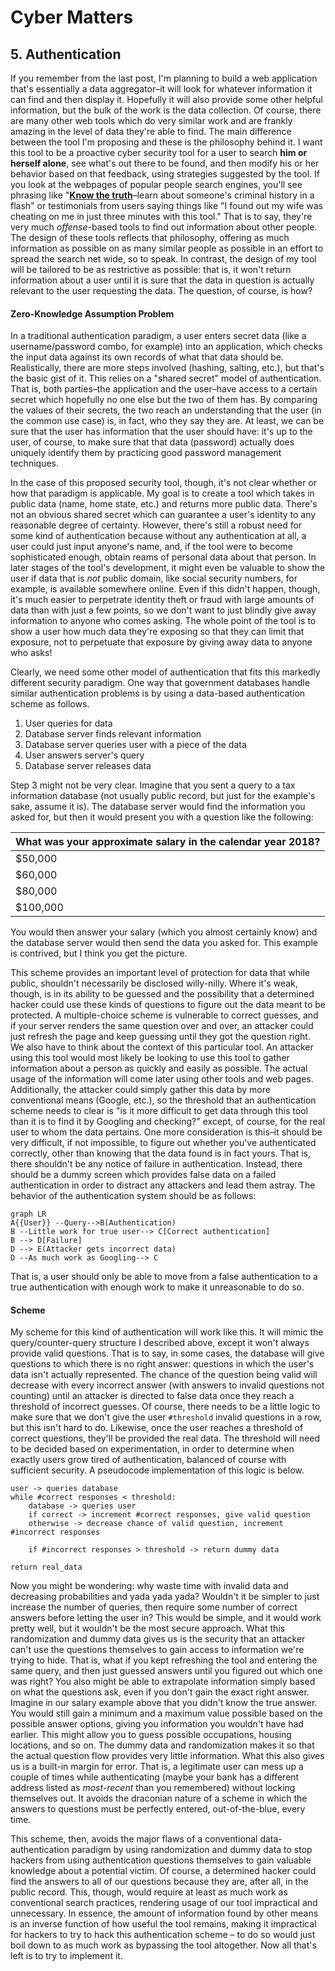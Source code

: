 # Cyber Matters

## 5. Authentication 

If you remember from the last post, I'm planning to build a web application that's essentially a data aggregator–it will look for whatever information it can find and then display it. Hopefully it will also provide some other helpful information, but the bulk of the work is the data collection. Of course, there are many other web tools which do very similar work and are frankly amazing in the level of data they're able to find. The main difference between the tool I'm proposing and these is the philosophy behind it. I want this tool to be a proactive cyber security tool for a user to search **him or herself alone**, see what's out there to be found, and then modify his or her behavior based on that feedback, using strategies suggested by the tool. If you look at the webpages of popular people search engines, you'll see phrasing like "[**Know the truth**](https://www.peoplefinders.com/people-search)–learn about someone's criminal history in a flash" or testimonials from users saying things like "I found out my wife was cheating on me in just three minutes with this tool." That is to say, they're very much *offense*-based tools to find out information about other people. The design of these tools reflects that philosophy, offering as much information as possible on as many similar people as possible in an effort to spread the search net wide, so to speak. In contrast, the design of my tool will be tailored to be as restrictive as possible: that is, it won't return information about a user until it is sure that the data in question is actually relevant to the user requesting the data. The question, of course, is how?

#### Zero-Knowledge Assumption Problem

In a traditional authentication paradigm, a user enters secret data (like a username/password combo, for example) into an application, which checks the input data against its own records of what that data should be. Realistically, there are more steps involved (hashing, salting, etc.), but that's the basic gist of it. This relies on a "shared secret" model of authentication. That is, both parties–the application and the user–have access to a certain secret which hopefully no one else but the two of them has. By comparing the values of their secrets, the two reach an understanding that the user (in the common use case) is, in fact, who they say they are. At least, we can be sure that the user has information that the user should have: it's up to the user, of course, to make sure that that data (password) actually does uniquely identify them by practicing good password management techniques. 

In the case of this proposed security tool, though, it's not clear whether or how that paradigm is applicable. My goal is to create a tool which takes in public data (name, home state, etc.) and returns more public data. There's not an obvious shared secret which can guarantee a user's identity to any reasonable degree of certainty. However, there's still a robust need for some kind of authentication because without any authentication at all, a user could just input anyone's name, and, if the tool were to become sophisticated enough, obtain reams of personal data about that person. In later stages of the tool's development, it might even be valuable to show the user if data that is *not* public domain, like social security numbers, for example, is available somewhere online. Even if this didn't happen, though, it's much easier to perpetrate identity theft or fraud with large amounts of data than with just a few points, so we don't want to just blindly give away information to anyone who comes asking. The whole point of the tool is to show a user how much data they're exposing so that they can limit that exposure, not to perpetuate that exposure by giving away data to anyone who asks!

Clearly, we need some other model of authentication that fits this markedly different security paradigm. One way that government databases handle similar authentication problems is by using a data-based authentication scheme as follows. 

1. User queries for data
2. Database server finds relevant information
3. Database server queries user with a piece of the data
4. User answers server's query 
5. Database server releases data

Step 3 might not be very clear. Imagine that you sent a query to a tax information database (not usually public record, but just for the example's sake, assume it is). The database server would find the information you asked for, but then it would present you with a question like the following:

| What was your approximate salary in the calendar year 2018? |
| ----------------------------------------------------------- |
| $50,000                                                     |
| $60,000                                                     |
| $80,000                                                     |
| $100,000                                                    |

You would then answer your salary (which you almost certainly know) and the database server would then send the data you asked for. This example is contrived, but I think you get the picture.

This scheme provides an important level of protection for data that while public, shouldn't necessarily be disclosed willy-nilly. Where it's weak, though, is in its ability to be guessed and the possibility that a determined hacker could use these kinds of questions to figure out the data meant to be protected. A multiple-choice scheme is vulnerable to correct guesses, and if your server renders the same question over and over, an attacker could just refresh the page and keep guessing until they got the question right. We also have to think about the context of this particular tool. An attacker using this tool would most likely be looking to use this tool to gather information about a person as quickly and easily as possible. The actual usage of the information will come later using other tools and web pages. Additionally, the attacker could simply gather this data by more conventional means (Google, etc.), so the threshold that an authentication scheme needs to clear is "is it more difficult to get data through this tool than it is to find it by Googling and checking?" except, of course, for the real user to whom the data pertains. One more consideration is this–it should be very difficult, if not impossible, to figure out whether you've authenticated correctly, other than knowing that the data found is in fact yours. That is, there shouldn't be any notice of failure in authentication. Instead, there should be a dummy screen which provides false data on a failed authentication in order to distract any attackers and lead them astray. The behavior of the authentication system should be as follows:



```mermaid
graph LR
A{{User}} --Query-->B(Authentication)
B --Little work for true user--> C[Correct authentication]
B --> D[Failure]
D --> E(Attacker gets incorrect data)
D --As much work as Googling--> C
```

That is, a user should only be able to move from a false authentication to a true authentication with enough work to make it unreasonable to do so. 

#### Scheme

My scheme for this kind of authentication will work like this. It will mimic the query/counter-query structure I described above, except it won't always provide valid questions. That is to say, in some cases, the database will give questions to which there is no right answer: questions in which the user's data isn't actually represented. The chance of the question being valid will decrease with every incorrect answer (with answers to invalid questions not counting) until an attacker is directed to false data once they reach a threshold of incorrect guesses. Of course, there needs to be a little logic to make sure that we don't give the user ```#threshold``` invalid questions in a row, but this isn't hard to do. Likewise, once the user reaches a threshold of correct questions, they'll be provided the real data. The threshold will need to be decided based on experimentation, in order to determine when exactly users grow tired of authentication, balanced of course with sufficient security. A pseudocode implementation of this logic is below.

```
user -> queries database
while #correct responses < threshold:
	database -> queries user
	if correct -> increment #correct responses, give valid question
	otherwise -> decrease chance of valid question, increment #incorrect responses
	
	if #incorrect responses > threshold -> return dummy data

return real_data
```

Now you might be wondering: why waste time with invalid data and decreasing probabilities and yada yada yada? Wouldn't it be simpler to just increase the number of queries, then require some number of correct answers before letting the user in? This would be simple, and it would work pretty well, but it wouldn't be the most secure approach. What this randomization and dummy data gives us is the security that an attacker can't use the questions themselves to gain access to information we're trying to hide. That is, what if you kept refreshing the tool and entering the same query, and then just guessed answers until you figured out which one was right? You also might be able to extrapolate information simply based on what the questions ask, even if you don't gain the exact right answer. Imagine in our salary example above that you didn't know the true answer. You would still gain a minimum and a maximum value possible based on the possible answer options, giving you information you wouldn't have had earlier. This might allow you to guess possible occupations, housing locations, and so on. The dummy data and randomization makes it so that the actual question flow provides very little information. What this also gives us is a built-in margin for error. That is, a legitimate user can mess up a couple of times while authenticating (maybe your bank has a different address listed as *most-recent* than you remembered) without locking themselves out. It avoids the draconian nature of a scheme in which the answers to questions must be perfectly entered, out-of-the-blue, every time. 

This scheme, then, avoids the major flaws of a conventional data-authentication paradigm by using randomization and dummy data to stop hackers from using authentication questions themselves to gain valuable knowledge about a potential victim. Of course, a determined hacker could find the answers to all of our questions because they are, after all, in the public record. This, though, would require at least as much work as conventional search practices, rendering usage of our tool impractical and unnecessary. In essence, the amount of information found by other means is an inverse function of how useful the tool remains, making it impractical for hackers to try to hack this authentication scheme – to do so would just boil down to as much work as bypassing the tool altogether. Now all that's left is to try to implement it. 